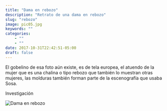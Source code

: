 ```yaml
---
title: "Dama en rebozo"
description: "Retrato de una dama en rebozo"
slug: "rebozo"
image: pic05.jpg
keywords: ""
categories: 
    - ""
    - ""
date: 2017-10-31T22:42:51-05:00
draft: false
---
```

El gobelino de esa foto aún existe, es de tela europea, el atuendo de la mujer que es una chalina o tipo rebozo que también lo muestran otras mujeres, las molduras también forman parte de la escenografía que usaba Sosa.

Investigación 

![Dama en rebozo](https://claudiaguerreros.github.io/juliososa/img/pic05.jpg)
